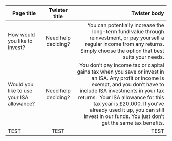 | Page title      | Twister title  | Twister body  |
| ------------- |:-------------:| -----:|
| How would you like to invest?    | Need help deciding? | You can potentially increase the long-term fund value through reinvestment, or pay yourself a regular income from any returns. Simply choose the option that best suits your needs. |
| Would you like to use your ISA allowance?    | Need help deciding?      |   You don’t pay income tax or capital gains tax when you save or invest in an ISA. Any profit or income is exempt, and you don’t have to include ISA investments in your tax returns.  Your ISA allowance for this tax year is £20,000.  If you’ve already used it up, you can still invest in our funds. You just don’t get the same tax benefits.  |
| TEST | TEST     |    TEST |
